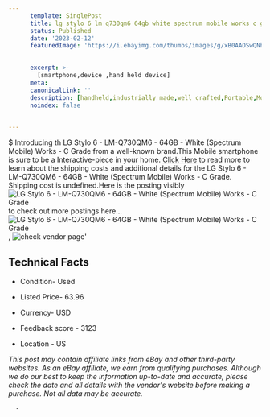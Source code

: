 ```yaml
---
      template: SinglePost
      title: lg stylo 6 lm q730qm6 64gb white spectrum mobile works c grade
      status: Published
      date: '2023-02-12'
      featuredImage: 'https://i.ebayimg.com/thumbs/images/g/xB0AAOSwQNhjimu~/s-l225.jpg'
       

      excerpt: >-
        [smartphone,device ,hand held device]
      meta:
      canonicalLink: ''
      description: [handheld,industrially made,well crafted,Portable,Mobile,Compact,Convenient,Lightweight,Maneuverable,Man-portable,Miniature,Carriable,Hand-held,Light,Holdable,Transportable,Mobile device,Pocket-sized,On-the-go,Wireless,Cordless,Compact size,Convenient size, smartphone,device ,hand held device]
      noindex: false
      

---
```

$
      Introducing th LG Stylo 6 - LM-Q730QM6 - 64GB - White (Spectrum Mobile) Works - C Grade from a well-known brand.This Mobile smartphone is sure to be a Interactive-piece in your home. [Click Here](https://www.ebay.com/itm/185682356006?hash=item2b3b87e726%3Ag%3AxB0AAOSwQNhjimu%7E&mkevt=1&mkcid=1&mkrid=711-53200-19255-0&campid=%253CePNCampaignId%253E&customid=%253CreferenceId%253E&toolid=10049) to read more to learn about the shipping costs and additional details for the LG Stylo 6 - LM-Q730QM6 - 64GB - White (Spectrum Mobile) Works - C Grade. Shipping cost is undefined.Here is the posting visibly ![LG Stylo 6 - LM-Q730QM6 - 64GB - White (Spectrum Mobile) Works - C Grade](https://i.ebayimg.com/thumbs/images/g/xB0AAOSwQNhjimu~/s-l225.jpg) to check out more postings here... ![LG Stylo 6 - LM-Q730QM6 - 64GB - White (Spectrum Mobile) Works - C Grade](https://i.ebayimg.com/images/g/xB0AAOSwQNhjimu~/s-l1600.jpg), ![check vendor page](https://origin-galleryplus.ebayimg.com/ws/web/185682356006_2_0_1/225x225.jpg,https://origin-galleryplus.ebayimg.com/ws/web/185682356006_3_0_1/225x225.jpg,https://origin-galleryplus.ebayimg.com/ws/web/185682356006_4_0_1/225x225.jpg,https://origin-galleryplus.ebayimg.com/ws/web/185682356006_5_0_1/225x225.jpg,https://origin-galleryplus.ebayimg.com/ws/web/185682356006_6_0_1/225x225.jpg,https://origin-galleryplus.ebayimg.com/ws/web/185682356006_7_0_1/225x225.jpg,https://origin-galleryplus.ebayimg.com/ws/web/185682356006_8_0_1/225x225.jpg,https://origin-galleryplus.ebayimg.com/ws/web/185682356006_9_0_1/225x225.jpg)'

      

 ## Technical Facts 



     
      

 - Condition- Used 


      

 - Listed Price- 63.96 


      

 - Currency- USD 


      

 - Feedback score - 3123 


      

 - Location - US 


      
      

 *_This post may contain affiliate links from eBay and other third-party websites. As an eBay affiliate, we earn from qualifying purchases. Although we do our best to keep the information up-to-date and accurate, please check the date and all details with the vendor's website before making a purchase. Not all data may be accurate._*




      -

